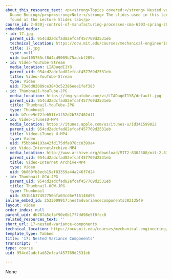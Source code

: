 ```yaml
---
about_this_resource_text: <p><strong>Topics covered:</strong> Nested variance components</p><p><strong>Instructor:</strong>
  Duane Boning</p><p><strong>Note:</strong> The slides used in this lecture can be
  found at the Lecture Slides tab</p>
course_id: 2-830j-control-of-manufacturing-processes-sma-6303-spring-2008
embedded_media:
- id: 17.jpg
  parent_uid: 954cd2adcfad82efcaf457769d2531eb
  technical_location: https://ocw.mit.edu/courses/mechanical-engineering/2-830j-control-of-manufacturing-processes-sma-6303-spring-2008/lecture-videos/17-nested-variance-components/17.jpg
  title: 17.jpg
  type: null
  uid: bad105765cf8d4cd9009b75adcbf289c
- id: Video-YouTube-Stream
  media_location: LIADaqdI1Y8
  parent_uid: 954cd2adcfad82efcaf457769d2531eb
  title: Video-YouTube-Stream
  type: Video
  uid: 73e6d02089ce3843c52386eee1fef383
- id: Thumbnail-YouTube-JPG
  media_location: https://img.youtube.com/vi/LIADaqdI1Y8/default.jpg
  parent_uid: 954cd2adcfad82efcaf457769d2531eb
  title: Thumbnail-YouTube-JPG
  type: Thumbnail
  uid: b7cee9e72fe651fe1f52d2b787462d11
- id: Video-iTunesU-MP4
  media_location: https://itunes.apple.com/us/itunes-u/id341599822
  parent_uid: 954cd2adcfad82efcaf457769d2531eb
  title: Video-iTunes U-MP4
  type: Video
  uid: f5bbb84193a42fd175dfa078cc0399a4
- id: Video-InternetArchive-MP4
  media_location: http://www.archive.org/download/MIT2-830JS08/mit-2.830-s08-lec17_300k.mp4
  parent_uid: 954cd2adcfad82efcaf457769d2531eb
  title: Video-Internet Archive-MP4
  type: Video
  uid: 9b860fb8ecb15af83359a44a246f7d24
- id: Thumbnail-OCW-JPG
  parent_uid: 954cd2adcfad82efcaf457769d2531eb
  title: Thumbnail-OCW-JPG
  type: Thumbnail
  uid: 851b1b37452750afa03cd6e716148d95
inline_embed_id: 2533009917:nestedvariancecomponents38213549
layout: video
order_index: null
parent_uid: db787a5cfaf90e0b17f7dd98e5f8fcc8
related_resources_text: ''
short_url: 17-nested-variance-components
technical_location: https://ocw.mit.edu/courses/mechanical-engineering/2-830j-control-of-manufacturing-processes-sma-6303-spring-2008/lecture-videos/17-nested-variance-components
template_type: Tabbed
title: '17: Nested Variance Components'
transcript: ''
type: course
uid: 954cd2adcfad82efcaf457769d2531eb

---
```

None